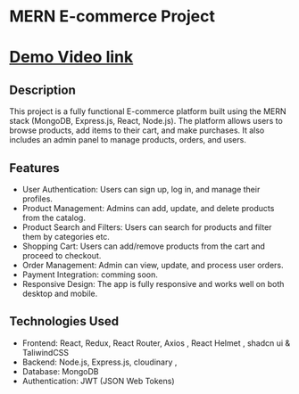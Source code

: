 # MERN E-commerce Project

# [Demo Video link](https://drive.google.com/file/d/1ItCbIEcMXO_rSYIeOC7rkNDGR4ajE1BX/view)

## Description 
This project is a fully functional E-commerce platform built using the MERN stack (MongoDB, Express.js, React, Node.js). The platform allows users to browse products, add items to their cart, and make purchases. It also includes an admin panel to manage products, orders, and users.

## Features
* User Authentication: Users can sign up, log in, and manage their profiles.
* Product Management: Admins can add, update, and delete products from the catalog.
* Product Search and Filters: Users can search for products and filter them by categories etc.
* Shopping Cart: Users can add/remove products from the cart and proceed to checkout.
* Order Management: Admin can view, update, and process user orders.
* Payment Integration: comming soon.
* Responsive Design: The app is fully responsive and works well on both desktop and mobile.




## Technologies Used
* Frontend: React, Redux, React Router, Axios , React Helmet , shadcn ui & TaliwindCSS
* Backend: Node.js, Express.js, cloudinary ,
* Database: MongoDB
* Authentication: JWT (JSON Web Tokens)



